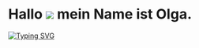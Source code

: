 # Hallo ![](https://user-images.githubusercontent.com/18350557/176309783-0785949b-9127-417c-8b55-ab5a4333674e.gif) mein Name ist Olga.

[![Typing SVG](https://readme-typing-svg.herokuapp.com?color=%2336BCF7&lines=Anfänger+in+der+Webentwicklung)](https://git.io/typing-svg)



